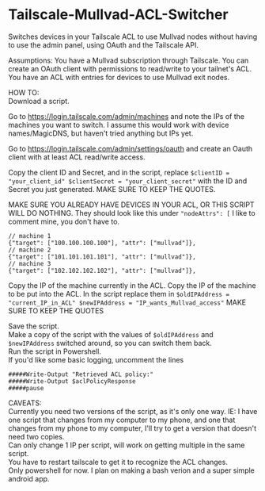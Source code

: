 # Tailscale-Mullvad-ACL-Switcher
Switches devices in your Tailscale ACL to use Mullvad nodes without having to use the admin panel, using OAuth and the Tailscale API.

Assumptions: You have a Mullvad subscription through Tailscale. You can create an OAuth client with permissions to read/write to your tailnet's ACL. You have an ACL with entries for devices to use Mullvad exit nodes.

HOW TO:</br>
Download a script.

Go to https://login.tailscale.com/admin/machines and note the IPs of the machines you want to switch. I assume this would work with device names/MagicDNS, but haven't tried anything but IPs yet.

Go to https://login.tailscale.com/admin/settings/oauth and create an Oauth client with at least ACL read/write access.

Copy the client ID and Secret, and in the script, replace `$clientID = "your_client_id" $clientSecret = "your_client_secret"` with the ID and Secret you just generated. MAKE SURE TO KEEP THE QUOTES.

MAKE SURE YOU ALREADY HAVE DEVICES IN YOUR ACL, OR THIS SCRIPT WILL DO NOTHING. They should look like this under `"nodeAttrs": [`
I like to comment mine, you don't have to.

```
// machine 1
{"target": ["100.100.100.100"], "attr": ["mullvad"]},
// machine 2
{"target": ["101.101.101.101"], "attr": ["mullvad"]},
// machine 3
{"target": ["102.102.102.102"], "attr": ["mullvad"]},
```

Copy the IP of the machine currently in the ACL. Copy the IP of the machine to be put into the ACL. In the script replace them in  `$oldIPAddress = "current_IP_in_ACL" $newIPAddress = "IP_wants_Mullvad_access"` MAKE SURE TO KEEP THE QUOTES

Save the script.</br>
Make a copy of the script with the values of  `$oldIPAddress` and `$newIPAddress` switched around, so you can switch them back.</br>
Run the script in Powershell.</br>
If you'd like some basic logging, uncomment the lines 
```
#####Write-Output "Retrieved ACL policy:"
#####Write-Output $aclPolicyResponse
#####pause
```
CAVEATS:</br>
Currently you need two versions of the script, as it's only one way. IE: I have one script that changes from my computer to my phone, and one that changes from my phone to my computer, I'll try to get a version that doesn't need two copies.</br>
Can only change 1 IP per script, will work on getting multiple in the same script.</br>
You have to restart tailscale to get it to recognize the ACL changes.</br>
Only powershell for now. I plan on making a bash verion and a super simple android app.

